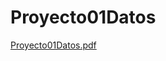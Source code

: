 # Proyecto01Datos

[Proyecto01Datos.pdf](https://github.com/victorrpf/Proyecto01Datos/files/10893153/Proyecto01Datos.pdf)
